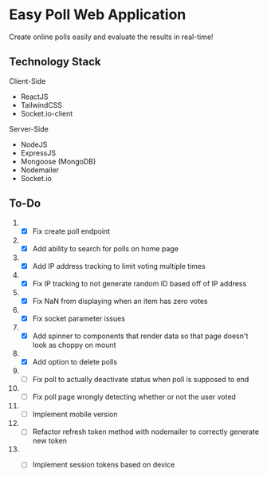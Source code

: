 # Easy Poll Web Application

Create online polls easily and evaluate the results in real-time! 

## Technology Stack
<p>Client-Side<br></p>

* ReactJS
* TailwindCSS
* Socket.io-client

<p>Server-Side<br></p>

* NodeJS
* ExpressJS
* Mongoose (MongoDB)
* Nodemailer
* Socket.io

  
## To-Do
1. - [x] Fix create poll endpoint
2. - [x] Add ability to search for polls on home page
3. - [x] Add IP address tracking to limit voting multiple times
4. - [x] Fix IP tracking to not generate random ID based off of IP address
5. - [x] Fix NaN from displaying when an item has zero votes
6. - [x] Fix socket parameter issues
7.  - [x] Add spinner to components that render data so that page doesn't look as choppy on mount
8.  - [x] Add option to delete polls
9.  - [ ] Fix poll to actually deactivate status when poll is supposed to end
10. - [ ] Fix poll page wrongly detecting whether or not the user voted
11. - [ ] Implement mobile version 
12. - [ ] Refactor refresh token method with nodemailer to correctly generate new token
13. - [ ] Implement session tokens based on device

